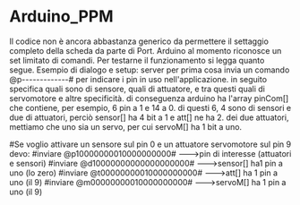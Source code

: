 # Arduino_PPM

Il codice non è ancora abbastanza generico da permettere il settaggio completo della scheda da parte di Port.
Arduino al momento riconosce un set limitato di comandi.
Per testarne il funzionamento si legga quanto segue.
Esempio di dialogo e setup:
server per prima cosa invia un comando @p-------------# per indicare i pin in uso nell'applicazione.
in seguito specifica quali sono di sensore, quali di attuatore, e tra questi quali di servomotore e altre specificità.
di conseguenza arduino ha l'array pinCom[] che contiene, per esempio, 6 pin a 1 e 14 a 0. di questi 6, 4
sono di sensori e due di attuatori, perciò sensor[] ha 4 bit a 1 e att[] ne ha 2. dei due attuatori, mettiamo che
uno sia un servo, per cui servoM[] ha 1 bit a uno.

#Se voglio attivare un sensore sul pin 0 e un attuatore servomotore sul pin 9 devo:
#inviare @p10000000010000000000#  --->pin di interesse (attuatori e sensori)
#inviare @d10000000000000000000#  --->sensor[] ha1 pin a uno (lo zero)
#inviare @t00000000010000000000#  --->att[] ha 1 pin a uno (il 9)
#inviare @m00000000010000000000#  --->servoM[] ha 1 pin a uno (il 9)



